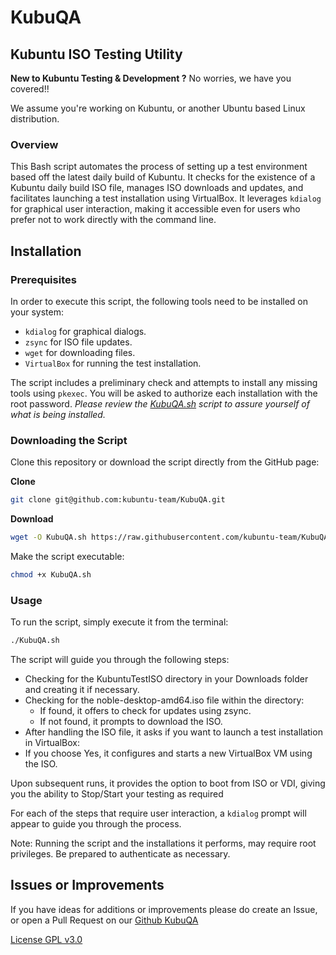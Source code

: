 # KubuQA

## Kubuntu ISO Testing Utility

**New to Kubuntu Testing & Development ?** No worries, we have you covered!!

We assume you're working on Kubuntu, or another Ubuntu based Linux distribution.

### Overview

This Bash script automates the process of setting up a test environment based off the latest daily build of Kubuntu.
It checks for the existence of a Kubuntu daily build ISO file, manages ISO downloads and updates,
and facilitates launching a test installation using VirtualBox.
It leverages `kdialog` for graphical user interaction,
making it accessible even for users who prefer not to work directly with the command line.

## Installation

### Prerequisites

In order to execute this script, the following tools need to be installed on your system:

- `kdialog` for graphical dialogs.
- `zsync` for ISO file updates.
- `wget` for downloading files.
- `VirtualBox` for running the test installation.

The script includes a preliminary check and attempts to install any missing tools using `pkexec`.
You will be asked to authorize each installation with the root password.
_Please review the [KubuQA.sh](https://raw.githubusercontent.com/kubuntu-team/KubuQA/main/KubuQA.sh)
script to assure yourself of what is being installed._

### Downloading the Script

Clone this repository or download the script directly from the GitHub page:

**Clone**

```bash
git clone git@github.com:kubuntu-team/KubuQA.git
````

**Download**

```bash
wget -O KubuQA.sh https://raw.githubusercontent.com/kubuntu-team/KubuQA/main/KubuQA.sh 
```

Make the script executable:

```bash
chmod +x KubuQA.sh
```

### Usage

To run the script, simply execute it from the terminal:

```bash
./KubuQA.sh
```

The script will guide you through the following steps:

- Checking for the KubuntuTestISO directory in your Downloads folder and creating it if necessary.
- Checking for the noble-desktop-amd64.iso file within the directory:
  - If found, it offers to check for updates using zsync.
  - If not found, it prompts to download the ISO.
- After handling the ISO file, it asks if you want to launch a test installation in VirtualBox:
- If you choose Yes, it configures and starts a new VirtualBox VM using the ISO.

Upon subsequent runs, it provides the option to boot from ISO or VDI, giving you the ability to Stop/Start your testing as required

For each of the steps that require user interaction, a `kdialog` prompt will appear to guide you through the process.

Note: Running the script and the installations it performs, may require root privileges.
Be prepared to authenticate as necessary.

## Issues or Improvements

If you have ideas for additions or improvements please do create an Issue,
or open a Pull Request on our [Github KubuQA](https://github.com/kubuntu-team/KubuQA)

[License GPL v3.0](./License)
